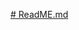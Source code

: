 [# ReadME.md](https://www.dropbox.com/scl/fo/rc3aabuq4y761qq95e08o/ADpUtnTcj6g2OodErgp_dPI?rlkey=ngqm1bq0ro0kkkh1sspbnufj4&st=o1pc4dpy&dl=0)
